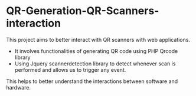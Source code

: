 # QR-Generation-QR-Scanners-interaction

This project aims to better interact with QR scanners with web applications.
- It involves functionalities of generating QR code using PHP Qrcode library
- Using Jquery scannerdetection library to detect whenever scan is performed and allows us to trigger any event.

This helps to better understand the interactions between software and hardware. 
